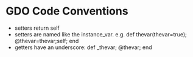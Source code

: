 # GDO Code Conventions

- setters return self
- setters are named like the instance_var. e.g. def thevar(thevar=true); @thevar=thevar;self; end
- getters have an underscore: def _thevar; @thevar; end
